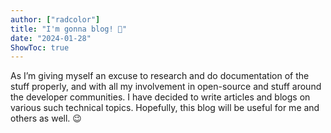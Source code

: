 ```yaml
---
author: ["radcolor"]
title: "I'm gonna blog! 🎉"
date: "2024-01-28"
ShowToc: true
---
```


As I’m giving myself an excuse to research and do documentation of the stuff properly, and with all my involvement in open-source and stuff around the developer communities. I have decided to write articles and blogs on various such technical topics. Hopefully, this blog will be useful for me and others as well. 😉